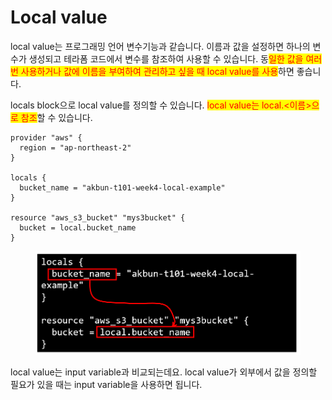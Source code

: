# Local value

local value는 프로그래밍 언어 변수기능과 같습니다. 이름과 값을 설정하면 하나의 변수가 생성되고 테라폼 코드에서 변수를 참조하여 사용할 수 있습니다. 동<mark style="color:red;">일한 값을 여러 번 사용하거나 값에 이름을 부여하여 관리하고 싶을 때 local value를 사용</mark>하면 좋습니다.



locals block으로 local value를 정의할 수 있습니다. <mark style="color:red;">local value는 local.<이름>으로 참조</mark>할 수 있습니다.

```hcl
provider "aws" {
  region = "ap-northeast-2"
}

locals {
  bucket_name = "akbun-t101-week4-local-example"
}

resource "aws_s3_bucket" "mys3bucket" {
  bucket = local.bucket_name
}
```

<figure><img src="../../.gitbook/assets/image (2) (3) (2).png" alt=""><figcaption></figcaption></figure>



local value는 input variable과 비교되는데요. local value가 외부에서 값을 정의할 필요가 있을 때는 input variable을 사용하면 됩니다.
